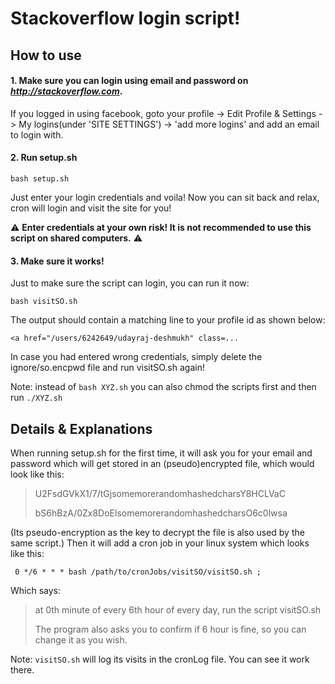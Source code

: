 # Stackoverflow login script!
## How to use
#### 1. Make sure you can login using **email** and password on *http://stackoverflow.com*. 

If you logged in using facebook, goto your profile -> Edit Profile & Settings -> My logins(under 'SITE SETTINGS') -> 'add more logins'
 and add an email to login with.

#### 2. Run setup.sh

```bash setup.sh```

Just enter your login credentials and voila! Now you can sit back and relax, cron will login and visit the site for you!

:warning: **Enter credentials at your own risk! It is not recommended to use this script on shared computers.** :warning:

#### 3. Make sure it works!

Just to make sure the script can login, you can run it now: 

```bash visitSO.sh```

The output should contain a matching line to your profile id as shown below:

```<a href="/users/6242649/udayraj-deshmukh" class=...```

In case you had entered wrong credentials, simply delete the ignore/so.encpwd file and run visitSO.sh again!

Note: instead of `bash XYZ.sh` you can also chmod the scripts first and then run `./XYZ.sh`

## Details  & Explanations
When running setup.sh for the first time, it will ask you for your email and password which will get stored in an (pseudo)encrypted file, which would look like this: 

>  U2FsdGVkX1/7/tGjsomemorerandomhashedcharsY8HCLVaC
>
>  bS6hBzA/0Zx8DoElsomemorerandomhashedcharsO6c0lwsa

(Its pseudo-encryption as the key to decrypt the file is also used by the same script.)
Then it will add a cron job in your linux system which looks like this: 

``` 0 */6 * * * bash /path/to/cronJobs/visitSO/visitSO.sh ;```

Which says:  
> at 0th minute of every 6th hour of every day, run the script visitSO.sh
>
> The program also asks you to confirm if 6 hour is fine, so you can change it as you wish.

Note: `visitSO.sh` will log its visits in the cronLog file. You can see it work there.
